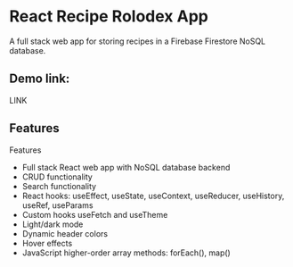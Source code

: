 # React Recipe Rolodex App

A full stack web app for storing recipes in a Firebase Firestore NoSQL database.  

## Demo link: 

LINK  

## Features

Features  
- Full stack React web app with NoSQL database backend  
- CRUD functionality  
- Search functionality  
- React hooks: useEffect, useState, useContext, useReducer, useHistory, useRef, useParams  
- Custom hooks useFetch and useTheme  
- Light/dark mode  
- Dynamic header colors  
- Hover effects  
- JavaScript higher-order array methods: forEach(), map()  